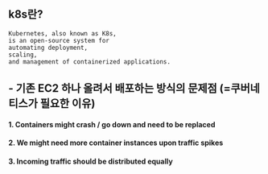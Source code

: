 ## k8s란?
```
Kubernetes, also known as K8s, 
is an open-source system for 
automating deployment, 
scaling, 
and management of containerized applications.
```
## - 기존 EC2 하나 올려서 배포하는 방식의 문제점 (=쿠버네티스가 필요한 이유)

#### 1. Containers might crash / go down and need to be replaced
#### 2. We might need more container instances upon traffic spikes
#### 3. Incoming traffic should be distributed equally



